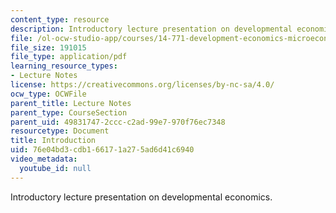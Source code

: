 ```yaml
---
content_type: resource
description: Introductory lecture presentation on developmental economics.
file: /ol-ocw-studio-app/courses/14-771-development-economics-microeconomic-issues-and-policy-models-fall-2008/76e04bd3cdb166171a275ad6d41c6940_lec1.pdf
file_size: 191015
file_type: application/pdf
learning_resource_types:
- Lecture Notes
license: https://creativecommons.org/licenses/by-nc-sa/4.0/
ocw_type: OCWFile
parent_title: Lecture Notes
parent_type: CourseSection
parent_uid: 49831747-2ccc-c2ad-99e7-970f76ec7348
resourcetype: Document
title: Introduction
uid: 76e04bd3-cdb1-6617-1a27-5ad6d41c6940
video_metadata:
  youtube_id: null
---
```

Introductory lecture presentation on developmental economics.